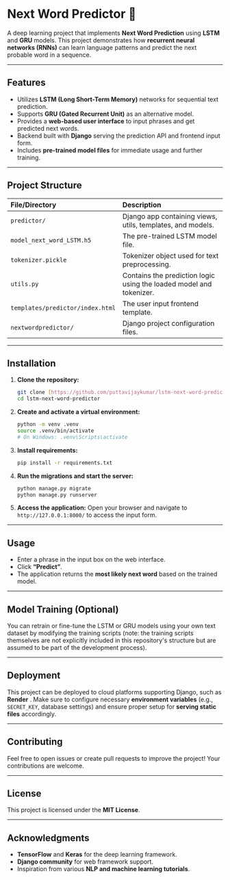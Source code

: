 # Next Word Predictor 🚀

A deep learning project that implements **Next Word Prediction** using **LSTM** and **GRU** models. This project demonstrates how **recurrent neural networks (RNNs)** can learn language patterns and predict the next probable word in a sequence.

---

## Features

- Utilizes **LSTM (Long Short-Term Memory)** networks for sequential text prediction.
- Supports **GRU (Gated Recurrent Unit)** as an alternative model.
- Provides a **web-based user interface** to input phrases and get predicted next words.
- Backend built with **Django** serving the prediction API and frontend input form.
- Includes **pre-trained model files** for immediate usage and further training.

---

## Project Structure

| File/Directory | Description |
| :--- | :--- |
| `predictor/` | Django app containing views, utils, templates, and models. |
| `model_next_word_LSTM.h5` | The pre-trained LSTM model file. |
| `tokenizer.pickle` | Tokenizer object used for text preprocessing. |
| `utils.py` | Contains the prediction logic using the loaded model and tokenizer. |
| `templates/predictor/index.html` | The user input frontend template. |
| `nextwordpredictor/` | Django project configuration files. |

---

## Installation

1.  **Clone the repository:**
    ```bash
    git clone [https://github.com/puttavijaykumar/lstm-next-word-predictor.git](https://github.com/puttavijaykumar/lstm-next-word-predictor.git)
    cd lstm-next-word-predictor
    ```

2.  **Create and activate a virtual environment:**
    ```bash
    python -m venv .venv
    source .venv/bin/activate
    # On Windows: .venv\Scripts\activate
    ```

3.  **Install requirements:**
    ```bash
    pip install -r requirements.txt
    ```

4.  **Run the migrations and start the server:**
    ```bash
    python manage.py migrate
    python manage.py runserver
    ```

5.  **Access the application:**
    Open your browser and navigate to `http://127.0.0.1:8000/` to access the input form.

---

## Usage

- Enter a phrase in the input box on the web interface.
- Click **“Predict”**.
- The application returns the **most likely next word** based on the trained model.

---

## Model Training (Optional)

You can retrain or fine-tune the LSTM or GRU models using your own text dataset by modifying the training scripts (note: the training scripts themselves are not explicitly included in this repository's structure but are assumed to be part of the development process).

---

## Deployment

This project can be deployed to cloud platforms supporting Django, such as **Render** . Make sure to configure necessary **environment variables** (e.g., `SECRET_KEY`, database settings) and ensure proper setup for **serving static files** accordingly.

---

## Contributing

Feel free to open issues or create pull requests to improve the project! Your contributions are welcome.

---

## License

This project is licensed under the **MIT License**.

---

## Acknowledgments

- **TensorFlow** and **Keras** for the deep learning framework.
- **Django community** for web framework support.
- Inspiration from various **NLP and machine learning tutorials**.

